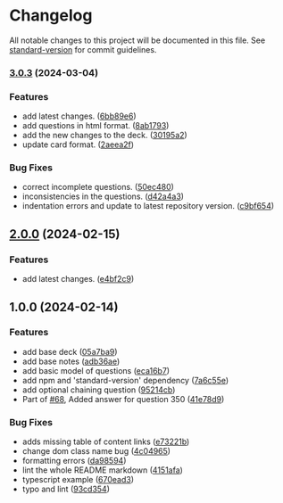 # Changelog

All notable changes to this project will be documented in this file. See [standard-version](https://github.com/conventional-changelog/standard-version) for commit guidelines.

### [3.0.3](https://github.com/envico801/javascript-interview-questions/compare/v2.0.0...v3.0.3) (2024-03-04)


### Features

* add latest changes. ([6bb89e6](https://github.com/envico801/javascript-interview-questions/commit/6bb89e60c9de72287134694d0b245cfbabf05912))
* add questions in html format. ([8ab1793](https://github.com/envico801/javascript-interview-questions/commit/8ab1793720d7dc358ca4d8c352223b69dd50a99d))
* add the new changes to the deck. ([30195a2](https://github.com/envico801/javascript-interview-questions/commit/30195a217992a9b66cff1054603b7ce1cdd7b17e))
* update card format. ([2aeea2f](https://github.com/envico801/javascript-interview-questions/commit/2aeea2ff6fc0a4ff14c580ff5487ff9e0d64965c))


### Bug Fixes

* correct incomplete questions. ([50ec480](https://github.com/envico801/javascript-interview-questions/commit/50ec4803cc5363dc5a2afe185814a88aca3c32bf))
* inconsistencies in the questions. ([d42a4a3](https://github.com/envico801/javascript-interview-questions/commit/d42a4a3b14dc0003ec3dd19090acca197708cf1d))
* indentation errors and update to latest repository version. ([c9bf654](https://github.com/envico801/javascript-interview-questions/commit/c9bf65446d700f0a80ab3df90506ec619bb46ad3))

## [2.0.0](https://github.com/envico801/javascript-interview-questions/compare/v1.0.0...v2.0.0) (2024-02-15)


### Features

* add latest changes. ([e4bf2c9](https://github.com/envico801/javascript-interview-questions/commit/e4bf2c9afb947482c6c6bb473accc22a2c4ba2ed))

## 1.0.0 (2024-02-14)


### Features

* add base deck ([05a7ba9](https://github.com/envico801/javascript-interview-questions/commit/05a7ba974feff7d08b35b2db6ac64bbe554d9f75))
* add base notes ([adb36ae](https://github.com/envico801/javascript-interview-questions/commit/adb36aeda1809e5735e3ea2b7b4d6c53ae17cf5b))
* add basic model of questions ([eca16b7](https://github.com/envico801/javascript-interview-questions/commit/eca16b7c812e4e1ed6e6659136964798d7428016))
* add npm and 'standard-version' dependency ([7a6c55e](https://github.com/envico801/javascript-interview-questions/commit/7a6c55eddbcb9a6b5acabd96e86eda342dfd2776))
* add optional chaining question ([95214cb](https://github.com/envico801/javascript-interview-questions/commit/95214cba7ab69025168be7d457d73d4388ebe11e))
* Part of [#68](https://github.com/envico801/javascript-interview-questions/issues/68), Added answer for question 350 ([41e78d9](https://github.com/envico801/javascript-interview-questions/commit/41e78d99f0e160131353f878847595cf5a273df1))


### Bug Fixes

* adds missing table of content links ([e73221b](https://github.com/envico801/javascript-interview-questions/commit/e73221bb08f2e5fdd44040f72ffd19f95a08c399))
* change dom class name bug ([4c04965](https://github.com/envico801/javascript-interview-questions/commit/4c049652058b16a515b062be9f793c3bca3258a5))
* formatting errors ([da98594](https://github.com/envico801/javascript-interview-questions/commit/da98594f83bf1801566bee066e4a43e9f8da81ce))
* lint the whole README markdown ([4151afa](https://github.com/envico801/javascript-interview-questions/commit/4151afad39c77f860453c5b2e4afdb9b412197fb))
* typescript example ([670ead3](https://github.com/envico801/javascript-interview-questions/commit/670ead3bd49076abe02122eb5f37e5a60b5512eb))
* typo and lint ([93cd354](https://github.com/envico801/javascript-interview-questions/commit/93cd354ed146fd20a36c6ad60e06c80326daf2b7))
